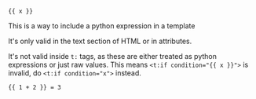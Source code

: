 ```
{{ x }}
```

This is a way to include a python expression in a template

It's only valid in the text section of HTML or in attributes.

It's not valid inside `t:` tags, as these are either treated as python expressions or just raw values. This means `<t:if condition="{{ x }}">` is invalid, do `<t:if condition="x">` instead.


```html
{{ 1 + 2 }} = 3
```
